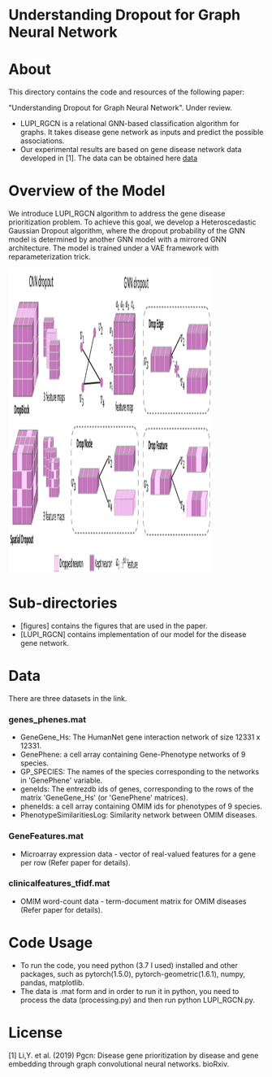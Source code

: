 # Understanding Dropout for Graph Neural Network

About
====

This directory contains the code and resources of the following paper:

"Understanding Dropout for Graph Neural Network". Under review.

- LUPI_RGCN is a relational GNN-based classification algorithm for graphs. It takes disease gene network as inputs and predict the possible associations.  
- Our experimental results are based on gene disease network data developed in [1]. The data can be obtained here [data](https://drive.google.com/drive/folders/1y5ZSxHq6psjfVE2OreyjJQ7xsZlIq4kL?usp=sharing)

Overview of the Model
====
We introduce LUPI_RGCN algorithm to address the gene disease prioritization problem. To achieve this goal, we develop a Heteroscedastic Gaussian Dropout algorithm, where the dropout probability of the GNN model is determined by another GNN model with a mirrored GNN architecture. The model is trained under a VAE framework with reparameterization trick. 

<img width="400" height="600" src="https://github.com/juanshu30/GNNDropout/blob/main/Figure/dropout_schemes2.pdf"/>

Sub-directories
====
- [figures] contains the figures that are used in the paper.
- [LUPI_RGCN] contains implementation of our model for the disease gene network.

Data
====
There are three datasets in the link. 

### genes_phenes.mat

- GeneGene_Hs: The HumanNet gene interaction network of size 12331 x 12331.
- GenePhene: a cell array containing Gene-Phenotype networks of 9 species.
- GP_SPECIES: The names of the species corresponding to the networks in 'GenePhene' variable.
- geneIds: The entrezdb ids of genes, corresponding to the rows of the matrix 'GeneGene_Hs' (or 'GenePhene' matrices).
- pheneIds: a cell array containing OMIM ids for phenotypes of 9 species.
- PhenotypeSimilaritiesLog: Similarity network between OMIM diseases.

### GeneFeatures.mat
- Microarray expression data - vector of real-valued features for a gene per row (Refer paper for details).

### clinicalfeatures_tfidf.mat
- OMIM word-count data - term-document matrix for OMIM diseases (Refer paper for details).

Code Usage
====
- To run the code, you need python (3.7 I used) installed and other packages, such as pytorch(1.5.0), pytorch-geometric(1.6.1), numpy, pandas, matplotlib. 
- The data is .mat form and in order to run it in python, you need to process the data (processing.py) and then run python LUPI_RGCN.py.

License
====
[1] Li,Y. et al. (2019) Pgcn: Disease gene prioritization by disease and gene embedding through graph convolutional neural networks. bioRxiv.

